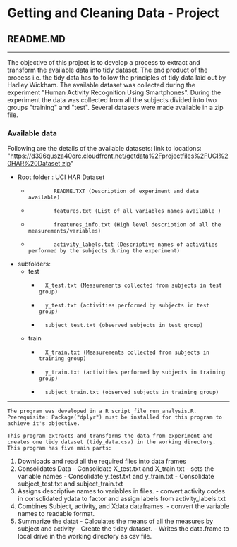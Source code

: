 #   Getting and Cleaning Data - Project 
##  README.MD
---
The objective of this project is to develop a process to extract and transform the available data into tidy dataset. 
The end product of the process i.e. the tidy data has to follow the principles of tidy data laid out by Hadley Wickham.
The available dataset was collected during the experiment "Human Activity Recognition Using Smartphones".
During the experiment the data was collected from all the subjects divided into two groups "training" and "test". 
Several datasets were made available in a zip file.
### Available data
Following are the details of the available datasets:
link to locations: "https://d396qusza40orc.cloudfront.net/getdata%2Fprojectfiles%2FUCI%20HAR%20Dataset.zip"
+	Root folder : UCI HAR Dataset
	-			  README.TXT (Description of experiment and data available)
	-			  features.txt (List of all variables names available )
	-			  freatures_info.txt (High level description of all the measurements/variables)
	-			  activity_labels.txt (Descriptive names of activities performed by the subjects during the experiment)
+	subfolders: 
	-	test
		*		X_test.txt (Measurements collected from subjects in test group)
		*		y_test.txt (activities performed by subjects in test group)
		*		subject_test.txt (observed subjects in test group)
	-	train
		*		X_train.txt (Measurements collected from subjects in training group)
		*		y_train.txt (activities performed by subjects in training group)
		*		subject_train.txt (observed subjects in training group)  

---
    The program was developed in a R script file run_analysis.R.
    Prerequisite: Package("dplyr") must be installed for this program to achieve it's objective.
		
    This program extracts and transforms the data from experiment and creates one tidy dataset (tidy_data.csv) in the working directory.
    This program has five main parts: 
1.    Downloads and read all the required files into data frames
2.    Consolidates Data
	-           Consolidate X_test.txt and X_train.txt
	-            sets the variable names
	-            Consolidate y_test.txt and y_train.txt
	-            Consolidate subject_test.txt and subject_train.txt
3.    Assigns descriptive names to variables in files.
	-         convert activity codes in consolidated ydata to factor and assign labels from activity_labels.txt
4.    Combines Subject, activity, and Xdata dataframes.
	-            convert the variable names to readable format.
5.    Summarize the datat 
	-	Calculates the means of all the measures by subject and activity 
	-	Create the tiday dataset. 
	-	Writes the data.frame to local drive in the working directory as csv file.

